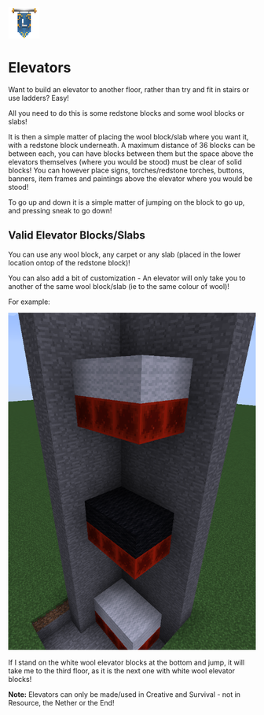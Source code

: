 ![ribbon](images/L-ribbon.png) 

# Elevators


Want to build an elevator to another floor, rather than try and fit in stairs or use ladders? Easy!

All you need to do this is some redstone blocks and some wool blocks or slabs!

It is then a simple matter of placing the wool block/slab where you want it, with a redstone block underneath. A maximum distance of 36 blocks can be between each, you can have blocks between them but the space above the elevators themselves (where you would be stood) must be clear of solid blocks!
You can however place signs, torches/redstone torches, buttons, banners, item frames and paintings above the elevator where you would be stood!

To go up and down it is a simple matter of jumping on the block to go up, and pressing sneak to go down!

## Valid Elevator Blocks/Slabs

You can use any wool block, any carpet or any slab (placed in the lower location ontop of the redstone block)!

You can also add a bit of customization - An elevator will only take you to another of the same wool block/slab (ie to the same colour of wool)!

For example:

![elevator](images/elevators.png)

If I stand on the white wool elevator blocks at the bottom and jump, it will take me to the third floor, as it is the next one with white wool elevator blocks! 

**Note:** Elevators can only be made/used in Creative and Survival - not in Resource, the Nether or the End!
